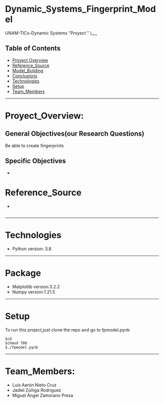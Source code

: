 # Dynamic_Systems_Fingerprint_Model
UNAM-TICs-Dynamic Systems "Proyect "
i___
## Table of Contents
* [Proyect Overview](#Proyect_Overview)
* [Reference_Source](#Reference_Source)
* [Model_Building](#Model_Building)
* [Conclusions](#Report)
* [Technologies](#Technologies)
* [Setup](#Setup)
* [Team_Members](#Team_Members)


____
# Proyect_Overview:



## General Objectives(our Research Questions)


Be able to create fingerprints 
## Specific Objectives
*
# Reference_Source
*
##


___
# Technologies


* Python     version: 3.8  
___
# Package<br>
* Matplotlib version:3.2.2  
* Numpy      version:1.21.5  
___
# Setup


To run this project,just clone the repo
and go to fpmodel.pynb
```shell
$cd
$chmod 700
$./fpmodel.pynb

```
___
# Team_Members:


* Luis Aarón Nieto Cruz  
* Jadiel Zúñiga Rodriguez  
* Miguel Ángel Zamorano Presa  




